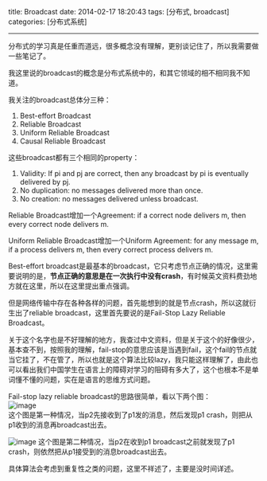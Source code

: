 title: Broadcast
date: 2014-02-17 18:20:43
tags: [分布式, broadcast]
categories: [分布式系统]

---
分布式的学习真是任重而道远，很多概念没有理解，更别谈记住了，所以我需要做一些笔记了。

我这里说的broadcast的概念是分布式系统中的，和其它领域的相不相同我不知道。

我关注的broadcast总体分三种：  
1. Best-effort Broadcast  
2. Reliable Broadcast  
3. Uniform Reliable Broadcast  
4. Causal Reliable Broadcast  

这些broadcast都有三个相同的property：  
1. Validity: If pi and pj are correct, then any broadcast by pi is eventually delivered by pj.  
2. No duplication: no messages delivered more than once.  
3. No creation: no messages delivered unless broadcast.

Reliable Broadcast增加一个Agreement: if a correct node delivers m, then every correct node delivers m.

Uniform Reliable Broadcast增加一个Uniform Agreement: for any message m, if a process delivers m, then every correct process delivers m.
<!--more-->
Best-effort broadcast是最基本的broadcast，它只考虑节点正确的情况，这里需要说明的是，**节点正确的意思是在一次执行中没有crash**，有时候英文资料费劲地方就在这里，所以在这里提出重点强调。

但是网络传输中存在各种各样的问题，首先能想到的就是节点crash，所以这就衍生出了reliable broadcast，这里首先要说的是Fail-Stop 
Lazy Reliable Broadcast。

关于这个名字也是不好理解的地方，我查过中文资料，但是关于这个的好像很少，基本查不到，按照我的理解，fail-stop的意思应该是当遇到fail，这个fail的节点就当它挂了，不在管了，所以也就是这个算法比较lazy，我只能这样理解了，由此也可以看出我们中国学生在语言上的障碍对学习的阻碍有多大了，这个也根本不是单词懂不懂的问题，实在是语言的思维方式问题。

Fail-stop lazy reliable broadcast的思路很简单，看以下两个图：  
![image](http://ww4.sinaimg.cn/large/737bf613gw1ee1qn4izmuj20lg093q3h.jpg)  
这个图是第一种情况，当p2先接收到了p1发的消息，然后发现p1 crash，则把从p1收到的消息再broadcast出去。

![image](http://ww3.sinaimg.cn/large/737bf613gw1ee1qm89qgjj20m008m0ta.jpg) 
这个图是第二种情况，当p2在收到p1 broadcast之前就发现了p1 crash，则依然把从p1接受到的消息broadcast出去。 

具体算法会考虑到重复性之类的问题，这里不祥述了，主要是没时间详述。




